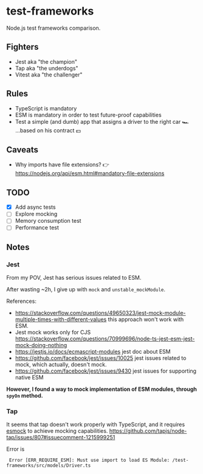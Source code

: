 # test-frameworks

Node.js test frameworks comparison.

## Fighters
- Jest aka "the champion"
- Tap aka "the underdogs"
- Vitest aka "the challenger"

## Rules
- TypeScript is mandatory
- ESM is mandatory in order to test future-proof capabilities
- Test a simple (and dumb) app that assigns a driver to the right car 🏎 ...based on his contract 💵️

## Caveats
- Why imports have file extensions? 👉https://nodejs.org/api/esm.html#mandatory-file-extensions

## TODO
- [x] Add async tests
- [ ] Explore mocking
- [ ] Memory consumption test
- [ ] Performance test

## Notes

### Jest
From my POV, Jest has serious issues related to ESM.

After wasting ~2h, I give up with `mock` and `unstable_mockModule`.

References:
- https://stackoverflow.com/questions/49650323/jest-mock-module-multiple-times-with-different-values this approach won't work with ESM.
- Jest mock works only for CJS https://stackoverflow.com/questions/70999696/node-ts-jest-esm-jest-mock-doing-nothing
- https://jestjs.io/docs/ecmascript-modules jest doc about ESM 
- https://github.com/facebook/jest/issues/10025 jest issues related to mock, which actually, doesn't mock.
- https://github.com/facebook/jest/issues/9430 jest issues for supporting native ESM

**However, I found a way to mock implementation of ESM modules, through `spyOn` method.**

### Tap
It seems that tap doesn't work properly with TypeScript, and it requires [esmock](https://www.npmjs.com/package/esmock) to achieve mocking capabilities.
https://github.com/tapjs/node-tap/issues/807#issuecomment-1215999251

Error is
```shell
 Error [ERR_REQUIRE_ESM]: Must use import to load ES Module: /test-frameworks/src/models/Driver.ts
```


